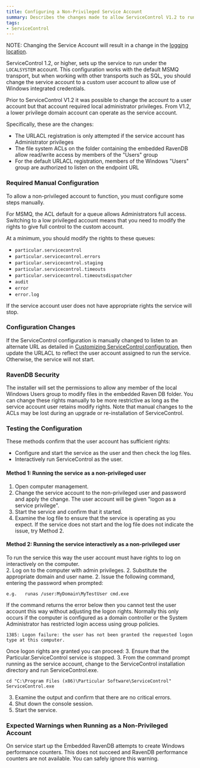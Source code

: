 ```yaml
---
title: Configuring a Non-Privileged Service Account
summary: Describes the changes made to allow ServiceControl V1.2 to run as a low privilege domain account
tags:
- ServiceControl
---
```


NOTE: Changing the Service Account will result in a change in the [logging location](logging.md).

ServiceControl 1.2, or higher, sets up the service to run under the `LOCALSYSTEM` account. This configuration works with the default MSMQ transport, but when working with other transports such as SQL, you should change the service account to a custom user account to allow use of Windows integrated credentials. 

Prior to ServiceControl V1.2 it was possible to change the account to a user account but that account required local administrator privileges. From V1.2, a lower privilege domain account can operate as the service account. 

Specifically, these are the changes:

- The URLACL registration is only attempted if the service account has Administrator privileges
- The file system ACLs on the folder containing the embedded RavenDB allow read/write access by members of the "Users" group
- For the default URLACL registration, members of the Windows "Users" group are authorized to listen on the endpoint URL

### Required Manual Configuration

To allow a non-privileged account to function, you must configure some steps manually. 

For MSMQ, the ACL default for a queue allows Administrators full access.  Switching to a low privileged account means that you need to modify the rights to give full control to the custom account.

At a minimum, you should modify the rights to these queues:

- `particular.servicecontrol`
- `particular.servicecontrol.errors`
- `particular.servicecontrol.staging`
- `particular.servicecontrol.timeouts`
- `particular.servicecontrol.timeoutsdispatcher`
- `audit`
- `error`
- `error.log`

If the service account user does not have appropriate rights the service will stop.

### Configuration Changes

If the ServiceControl configuration is manually changed to listen to an alternate URL as detailed in  [Customizing ServiceControl configuration](creating-config-file.md), then update the URLACL to reflect the user account assigned to run the service.  Otherwise, the service will not start.

### RavenDB Security

The installer will set the permissions to allow any member of the local Windows Users group to modify files in the embedded Raven DB folder.  You can change these rights manually to be more restrictive as long as the service account user retains modify rights.  Note that manual changes to the ACLs may be lost during an upgrade or re-installation of ServiceControl.    

### Testing the Configuration

These methods confirm that the user account has sufficient rights:

 - Configure and start the service as the user and then check the log files.   
 - Interactively run ServiceControl as the user.

#### Method 1: Running the service as a non-privileged user 

1. Open computer management.
1. Change the service account to the non-privileged user and password and apply the change. The user account will be given "logon as a service privilege".
1. Start the service and confirm that it started.
1. Examine the log file to ensure that the service is operating as you expect. If the service does not start and the log file does not indicate the issue, try Method 2.

#### Method 2: Running the service interactively as a non-privileged user 

To run the service this way the user account must have rights to log on interactively on the computer.  
2. Log on to the computer with admin privileges. 
2. Substitute the appropriate domain and user name. 
2. Issue the following command, entering the password when prompted:

```
e.g.   runas /user:MyDomain\MyTestUser cmd.exe

```

If the command returns the error below then you cannot test the user account this way without adjusting the logon rights.  Normally this only occurs if the computer is configured as a domain controller or the System Administrator has restricted login access using group policies. 

``` 
1385: Logon failure: the user has not been granted the requested logon type at this computer.
```

Once logon rights are granted you can proceed: 
3. Ensure that the Particular.ServiceControl service is stopped. 
3. From the command prompt running as the service account, change to the ServiceControl installation directory and run ServiceControl.exe. 

```
cd "C:\Program Files (x86)\Particular Software\ServiceControl"
ServiceControl.exe 
```

3. Examine the output and confirm that there are no critical errors.
3. Shut down the console session. 
3. Start the service.

### Expected Warnings when Running as a Non-Privileged Account

On service start up the Embedded RavenDB attempts to create Windows performance counters. This does not succeed and RavenDB performance counters are not available.
You can safely ignore this warning.